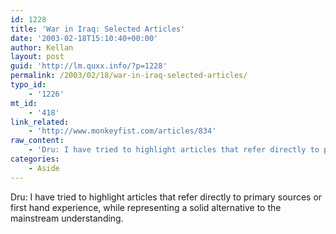 ```yaml
---
id: 1228
title: 'War in Iraq: Selected Articles'
date: '2003-02-18T15:10:40+00:00'
author: Kellan
layout: post
guid: 'http://lm.quxx.info/?p=1228'
permalink: /2003/02/18/war-in-iraq-selected-articles/
typo_id:
    - '1226'
mt_id:
    - '418'
link_related:
    - 'http://www.monkeyfist.com/articles/834'
raw_content:
    - 'Dru: I have tried to highlight articles that refer directly to primary sources or first hand experience, while representing a solid alternative to the mainstream understanding.'
categories:
    - Aside
---
```


Dru: I have tried to highlight articles that refer directly to primary sources or first hand experience, while representing a solid alternative to the mainstream understanding.